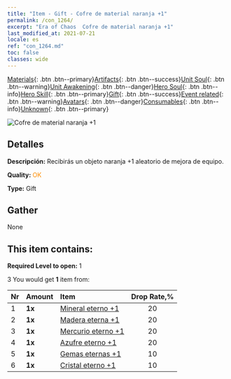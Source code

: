 ```yaml
---
title: "Item - Gift - Cofre de material naranja +1"
permalink: /con_1264/
excerpt: "Era of Chaos  Cofre de material naranja +1"
last_modified_at: 2021-07-21
locale: es
ref: "con_1264.md"
toc: false
classes: wide
---
```

 [Materials](/ItemsES/){: .btn .btn--primary}[Artifacts](/ItemsES/Artifacts/){: .btn .btn--success}[Unit Soul](/ItemsES/UnitSoul/){: .btn .btn--warning}[Unit Awakening](/ItemsES/UnitAwakening/){: .btn .btn--danger}[Hero Soul](/ItemsES/HeroSoul/){: .btn .btn--info}[Hero Skill](/ItemsES/HeroSkill/){: .btn .btn--primary}[Gift](/ItemsES/Gift/){: .btn .btn--success}[Event related](/ItemsES/Events/){: .btn .btn--warning}[Avatars](/ItemsES/Avatars/){: .btn .btn--danger}[Consumables](/ItemsES/Consumables/){: .btn .btn--info}[Unknown](/ItemsES/Unknown/){: .btn .btn--primary}

 ![Cofre de material naranja +1](/images/t/i_304002.png)

## Detalles
 **Descripción:** Recibirás un objeto naranja +1 aleatorio de mejora de equipo.

 **Quality:** <span style="color: #FF8C00">OK</span>

 **Type:** Gift

## Gather

  None

## This item contains:

 **Required Level to open:** 1

 3 You would get **1** item  from:

  | Nr | Amount |     Item    | Drop Rate,% |
  |:---|:-------|:------------|:---------:|
  | 1 |  **1x** | [Mineral eterno +1](/ItemsES/mat_68/) | 20 | 
  | 2 |  **1x** | [Madera eterna +1](/ItemsES/mat_69/) | 20 | 
  | 3 |  **1x** | [Mercurio eterno +1](/ItemsES/mat_70/) | 20 | 
  | 4 |  **1x** | [Azufre eterno +1](/ItemsES/mat_71/) | 20 | 
  | 5 |  **1x** | [Gemas eternas +1](/ItemsES/mat_72/) | 10 | 
  | 6 |  **1x** | [Cristal eterno +1](/ItemsES/mat_73/) | 10 | 
